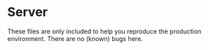 # Server

These files are only included to help you reproduce the production environment. There are no (known) bugs here.